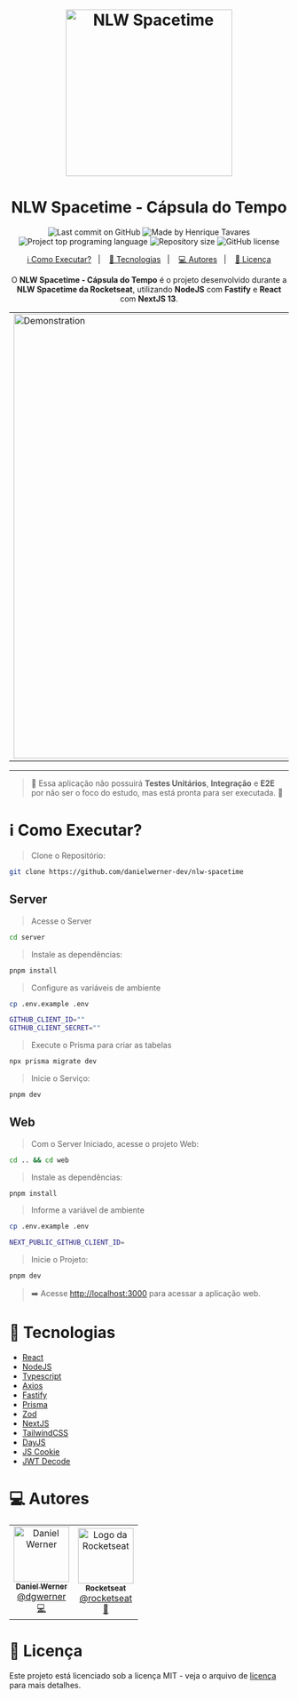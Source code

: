 <h1 align="center">
   <img src="https://raw.githubusercontent.com/danielwerner-dev/nlw-spacetime/preview/spacetime.png" alt="NLW Spacetime" width="300"/>
</h1>
<h1 align="center">
   NLW Spacetime - Cápsula do Tempo
</h1>

<p align="center">
  <img alt="Last commit on GitHub" src="https://img.shields.io/github/last-commit/danielwerner-dev/nlw-spacetime?color=6c4ad0">
  <img alt="Made by Henrique Tavares" src="https://img.shields.io/badge/made%20by-Daniel Werner-%20?color=6c4ad0">
  <img alt="Project top programing language" src="https://img.shields.io/github/languages/top/danielwerner-dev/nlw-spacetime?color=6c4ad0">
  <img alt="Repository size" src="https://img.shields.io/github/repo-size/danielwerner-dev/nlw-spacetime?color=6c4ad0">
  <img alt="GitHub license" src="https://img.shields.io/github/license/danielwerner-dev/nlw-spacetime">
</p>

<p align="center">
  <a href="#information_source-como-executar">ℹ️ Como Executar?</a>&nbsp;&nbsp;&nbsp;|&nbsp;&nbsp;&nbsp;
  <a href="#rocket-tecnologias">🚀 Tecnologias</a>&nbsp;&nbsp;&nbsp;|&nbsp;&nbsp;&nbsp;
  <a href="#computer-autores">💻 Autores</a>&nbsp;&nbsp;&nbsp;|&nbsp;&nbsp;&nbsp;
  <a href="#memo-licença">📝 Licença</a>
</p>

<p align="center">
  O <b>NLW Spacetime - Cápsula do Tempo</b> é o projeto desenvolvido durante a <b>NLW Spacetime da Rocketseat</b>, utilizando <b>NodeJS</b> com <b>Fastify</b> e <b>React</b> com <b>NextJS 13</b>.
</p>

<p align="center">
  <table>
    <tr>
      <td>
        <img alt="Demonstration" src="" width="800px" />
      </td>
    </tr>
  </table>
</p>

---

> 🧪 Essa aplicação não possuirá **Testes Unitários**, **Integração** e **E2E** por não ser o foco do estudo, mas está pronta para ser executada. 🧪

# :information_source: Como Executar?

> Clone o Repositório:

```bash
git clone https://github.com/danielwerner-dev/nlw-spacetime
```

## Server

> Acesse o Server

```bash
cd server
```

> Instale as dependências:

```bash
pnpm install
```

> Configure as variáveis de ambiente
```bash
cp .env.example .env
```

```bash
GITHUB_CLIENT_ID=""
GITHUB_CLIENT_SECRET=""
```

> Execute o Prisma para criar as tabelas

```bash
npx prisma migrate dev
```

> Inicie o Serviço:

```bash
pnpm dev
```

## Web

> Com o Server Iniciado, acesse o projeto Web:

```bash
cd .. && cd web
```

> Instale as dependências:

```bash
pnpm install
```

> Informe a variável de ambiente
```bash
cp .env.example .env
```

```bash
NEXT_PUBLIC_GITHUB_CLIENT_ID=
```

> Inicie o Projeto:

```bash
pnpm dev
```

> ➡️ Acesse [http://localhost:3000](http://localhost:3000) para acessar a aplicação web.


# :rocket: Tecnologias

- [React](https://reactjs.org/)
- [NodeJS](https://nodejs.org/en/)
- [Typescript](https://www.typescriptlang.org/)
- [Axios](https://axios-http.com/ptbr/docs/intro)
- [Fastify](https://www.fastify.io/)
- [Prisma](https://www.prisma.io/)
- [Zod](https://zod.dev/)
- [NextJS](https://nextjs.org/)
- [TailwindCSS](https://tailwindcss.com/)
- [DayJS](https://day.js.org/)
- [JS Cookie](https://github.com/js-cookie/js-cookie)
- [JWT Decode](https://github.com/auth0/jwt-decode#readme)

# :computer: Autores

<table>
  <tr>
    <td align="center">
      <a href="http://github.com/danielwerner-dev/">
        <img src="https://avatars1.githubusercontent.com/u/16060848?v=4" width="100px;" alt="Daniel Werner"/>
        <br />
        <sub>
          <b>Daniel Werner</b>
        </sub>
       </a>
       <br />
       <a href="https://www.linkedin.com/in/dgwerner/" title="Linkedin">@dgwerner</a>
       <br />
       <a href="https://github.com/danielwerner-dev/gobarber/commits?author=danielwerner-dev" title="Code">💻</a>
    </td>
    <td align="center">
      <a href="http://github.com/rocketseat/">
        <img src="https://avatars.githubusercontent.com/u/28929274?s=200&v=4" width="100px;" alt="Logo da Rocketseat"/>
        <br />
        <sub>
          <b>Rocketseat</b>
        </sub>
       </a>
       <br />
       <a href="http://github.com/rocketseat/" title="Linkedin">@rocketseat</a>
       <br />
       <a href="https://github.com/danielwerner-dev/gobarber/commits?author=danielwerner-dev" title="Education Platform">🚀</a>
    </td>
  </tr>
</table>

# :memo: Licença

Este projeto está licenciado sob a licença MIT - veja o arquivo de [licença](./LICENSE) para mais detalhes.
